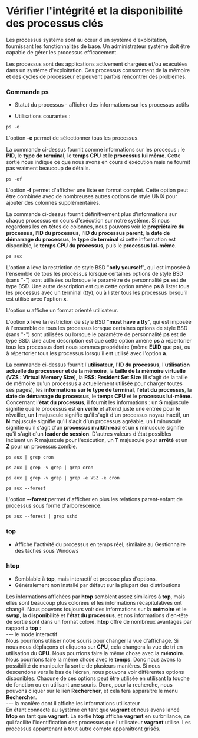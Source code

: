 # Vérifier l'intégrité et la disponibilité des processus clés

Les processus système sont au cœur d'un système d'exploitation, fournissant les fonctionnalités de base. Un administrateur système doit être capable de gérer les processus efficacement.

Les processus sont des applications activement chargées et/ou exécutées dans un système d'exploitation. Ces processus consomment de la mémoire et des cycles de processeur et peuvent parfois rencontrer des problèmes.

### Commande ps

- Statut du processus - afficher des informations sur les processus actifs

- Utilisations courantes :

```
ps -e
```

L'option **-e** permet de sélectionner tous les processus.

La commande ci-dessus fournit comme informations sur les procesus : le **PID**, le **type de terminal**, le **temps CPU** et le **processus lui même**. Cette sortie nous indique ce que nous avons en cours d'exécution mais ne fournit pas vraiment beaucoup de détails.

```
ps -ef
```

L'option **-f** permet d'afficher une liste en format complet. Cette option peut être combinée avec de nombreuses autres options de style UNIX pour ajouter des colonnes supplémentaires.

La commande ci-dessus fournit définitivement plus d'informations sur chaque processus en cours d'exécution sur notre système. Si nous regardons les en-têtes de colonnes, nous pouvons voir le **propriétaire du processus**, l'**ID du processus**, l'**ID du processus parent**, la **date de démarrage du processus**, le **type de terminal** si cette information est disponible, le **temps CPU du processus**, puis le **processus lui-même**.

```
ps aux
```

L'option **a** lève la restriction de style BSD "**only yourself**", qui est imposée à l'ensemble de tous les processus lorsque certaines options de style BSD (sans "-") sont utilisées ou lorsque le paramètre de personnalité **ps** est de type BSD. Une autre description est que cette option amène **ps** à lister tous les processus avec un terminal (tty), ou à lister tous les processus lorsqu'il est utilisé avec l'option **x**.

L'option **u** affiche un format orienté utilisateur.

L'option **x** lève la restriction de style BSD "**must have a tty**", qui est imposée à l'ensemble de tous les processus lorsque certaines options de style BSD (sans "-") sont utilisées ou lorsque le paramètre de personnalité **ps** est de type BSD. Une autre description est que cette option amène **ps** à répertorier tous les processus dont nous sommes propriétaire (même **EUID** que **ps**), ou à répertorier tous les processus lorsqu'il est utilisé avec l'option **a**.

La commande ci-dessus fournit l'**utilisateur**, l'**ID du processus**, l'**utilisation actuelle du processeur et de la mémoire**, la **taille de la mémoire virtuelle** (**VZS : Virtual Memory Size**), la **RSS: Resident Set Size** (Il s'agit de la taille de mémoire qu'un processus a actuellement utilisée pour charger toutes ses pages), les **informations sur le type de terminal**, l'**état du processus**, la **date de démarrage du processus**, le **temps CPU** et le **processus lui-même**. <br>
Concernant l'**état du processus**, il fournit les informations : un **S** majuscule signifie que le processus est **en veille** et attend juste une entrée pour le réveiller, un **I** majuscule signifie qu'il s'agit d'un processus noyau inactif, un **N** majuscule signifie qu'il s'agit d'un processus agréable, un **l** minuscule signifie qu'il s'agit d'un **processus multithread** et un **s** minuscule signifie qu'il s'agit d'un **leader de session**. D'autres valeurs d'état possibles incluent un **R** majuscule pour l'exécution, un **T** majuscule pour **arrêté** et un **Z** pour un processus zombie.

```
ps aux | grep cron
```

```
ps aux | grep -v grep | grep cron
```

```
ps aux | grep -v grep | grep -e VSZ -e cron
```

```
ps aux --forest
```

L'option **--forest** permet d'afficher en plus les relations parent-enfant de processus sous forme d'arborescence.

```
ps aux --forest | grep sshd
```

### top

- Affiche l'activité du processus en temps réel, similaire au Gestionnaire des tâches sous Windows

### htop

- Semblable à **top**, mais interactif et propose plus d'options.
- Généralement non installé par défaut sur la plupart des distributions

Les informations affichées par **htop** semblent assez similaires à **top**, mais elles sont beaucoup plus colorées et les informations récapitulatives ont changé. Nous pouvons toujours voir des informations sur la **mémoire** et le **swap**, la **disponibilité** et l'**état du processus**, et nos informations d'en-tête de sortie sont dans un format coloré. **htop** offre de nombreux avantages par rapport à **top** : <br>
--- le mode interactif <br>
Nous pourrions utiliser notre souris pour changer la vue d'affichage. Si nous nous déplaçons et cliquons sur **CPU**, cela changera la vue de tri en utilisation du **CPU**. Nous pourrions faire la même chose avec la **mémoire**. Nous pourrions faire la même chose avec le **temps**. Donc nous avons la possibilité de manipuler la sortie de plusieurs manières. Si nous descendons vers le bas de l’écran, nous pouvons voir différentes options disponibles. Chacune de ces options peut être utilisée en utilisant la touche de fonction ou en utilisant une souris. Donc, pour la recherche, nous pouvons cliquer sur le lien **Rechercher**, et cela fera apparaître le menu **Rechercher**.
<br>
--- la manière dont il affiche les informations utilisateur <br>
En étant connecté au système en tant que **vagrant** et nous avons lancé **htop** en tant que **vagrant**. La sortie **htop** affiche **vagrant** en surbrillance, ce qui facilite l'identification des processus que l'utilisateur **vagrant** utilise. Les processus appartenant à tout autre compte apparaîtront grisés.
